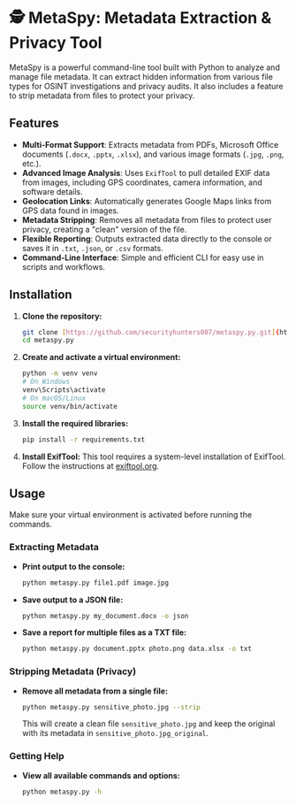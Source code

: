 # 🕵️ MetaSpy: Metadata Extraction & Privacy Tool

MetaSpy is a powerful command-line tool built with Python to analyze and manage file metadata. It can extract hidden information from various file types for OSINT investigations and privacy audits. It also includes a feature to strip metadata from files to protect your privacy.

## Features

* **Multi-Format Support**: Extracts metadata from PDFs, Microsoft Office documents (`.docx`, `.pptx`, `.xlsx`), and various image formats (`.jpg`, `.png`, etc.).
* **Advanced Image Analysis**: Uses `ExifTool` to pull detailed EXIF data from images, including GPS coordinates, camera information, and software details.
* **Geolocation Links**: Automatically generates Google Maps links from GPS data found in images.
* **Metadata Stripping**: Removes all metadata from files to protect user privacy, creating a "clean" version of the file.
* **Flexible Reporting**: Outputs extracted data directly to the console or saves it in `.txt`, `.json`, or `.csv` formats.
* **Command-Line Interface**: Simple and efficient CLI for easy use in scripts and workflows.

## Installation

1.  **Clone the repository:**
    ```bash
    git clone [https://github.com/securityhunters007/metaspy.py.git](https://github.com/securityhunters007/metaspy.py.git)
    cd metaspy.py
    ```
2.  **Create and activate a virtual environment:**
    ```bash
    python -m venv venv
    # On Windows
    venv\Scripts\activate
    # On macOS/Linux
    source venv/bin/activate
    ```
3.  **Install the required libraries:**
    ```bash
    pip install -r requirements.txt
    ```
4.  **Install ExifTool:**
    This tool requires a system-level installation of ExifTool. Follow the instructions at [exiftool.org](https://exiftool.org/).

## Usage

Make sure your virtual environment is activated before running the commands.

### Extracting Metadata

* **Print output to the console:**
    ```bash
    python metaspy.py file1.pdf image.jpg
    ```
* **Save output to a JSON file:**
    ```bash
    python metaspy.py my_document.docx -o json
    ```
* **Save a report for multiple files as a TXT file:**
    ```bash
    python metaspy.py document.pptx photo.png data.xlsx -o txt
    ```
### Stripping Metadata (Privacy)

* **Remove all metadata from a single file:**
    ```bash
    python metaspy.py sensitive_photo.jpg --strip
    ```
    This will create a clean file `sensitive_photo.jpg` and keep the original with its metadata in `sensitive_photo.jpg_original`.

### Getting Help

* **View all available commands and options:**
    ```bash
    python metaspy.py -h
    ```
